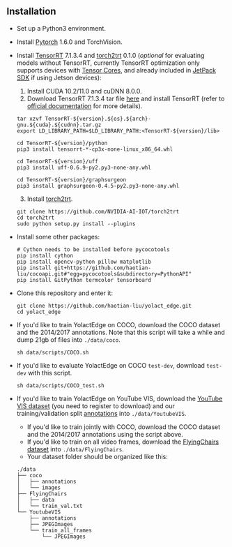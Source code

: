 ## Installation
 - Set up a Python3 environment.
 - Install [Pytorch](http://pytorch.org/) 1.6.0 and TorchVision.
 - Install [TensorRT](https://developer.nvidia.com/tensorrt) 7.1.3.4 and [torch2trt](https://github.com/NVIDIA-AI-IOT/torch2trt) 0.1.0 (*optional* for evaluating models without TensorRT, currently TensorRT optimization only supports devices with [Tensor Cores](https://www.nvidia.com/en-us/data-center/tensor-cores/), and already included in [JetPack SDK](https://developer.nvidia.com/embedded/Jetpack) if using Jetson devices):
   1. Install CUDA 10.2/11.0 and cuDNN 8.0.0.
   2. Download TensorRT 7.1.3.4 tar file [here](https://developer.nvidia.com/nvidia-tensorrt-7x-download) and install TensorRT (refer to [official documentation](https://docs.nvidia.com/deeplearning/tensorrt/archives/tensorrt-713/install-guide/index.html#installing-tar) for more details).
   ```Shell
   tar xzvf TensorRT-${version}.${os}.${arch}-gnu.${cuda}.${cudnn}.tar.gz
   export LD_LIBRARY_PATH=$LD_LIBRARY_PATH:<TensorRT-${version}/lib>

   cd TensorRT-${version}/python
   pip3 install tensorrt-*-cp3x-none-linux_x86_64.whl
   
   cd TensorRT-${version}/uff
   pip3 install uff-0.6.9-py2.py3-none-any.whl

   cd TensorRT-${version}/graphsurgeon
   pip3 install graphsurgeon-0.4.5-py2.py3-none-any.whl
   ```
   3. Install [torch2trt](https://github.com/NVIDIA-AI-IOT/torch2trt).
   ```Shell
   git clone https://github.com/NVIDIA-AI-IOT/torch2trt
   cd torch2trt
   sudo python setup.py install --plugins
   ```

 - Install some other packages:
   ```Shell
   # Cython needs to be installed before pycocotools
   pip install cython
   pip install opencv-python pillow matplotlib
   pip install git+https://github.com/haotian-liu/cocoapi.git#"egg=pycocotools&subdirectory=PythonAPI"
   pip install GitPython termcolor tensorboard
   ```
 - Clone this repository and enter it:
   ```Shell
   git clone https://github.com/haotian-liu/yolact_edge.git
   cd yolact_edge
   ```
 - If you'd like to train YolactEdge on COCO, download the COCO dataset and the 2014/2017 annotations. Note that this script will take a while and dump 21gb of files into `./data/coco`.
   ```Shell
   sh data/scripts/COCO.sh
   ```
 - If you'd like to evaluate YolactEdge on COCO `test-dev`, download `test-dev` with this script.
   ```Shell
   sh data/scripts/COCO_test.sh
   ```
 - If you'd like to train YolactEdge on YouTube VIS, download the [YouTube VIS dataset](https://youtube-vos.org/dataset/) (you need to register to download) and our training/validation split [annotations](https://drive.google.com/drive/folders/1hFM-BLlsufO-C99QIDSBkD2JR5qVMfx2?usp=sharing) into `./data/YoutubeVIS`.
   - If you'd like to train jointly with COCO, download the COCO dataset and the 2014/2017 annotations using the script above.
   - If you'd like to train on all video frames, download the [FlyingChairs dataset](https://lmb.informatik.uni-freiburg.de/resources/datasets/FlyingChairs.en.html#flyingchairs) into `./data/FlyingChairs`.
   - Your dataset folder should be organized like this:
    ```
    ./data
    ├── coco
    │   ├── annotations
    │   └── images
    ├── FlyingChairs
    │   ├── data
    │   └── train_val.txt
    └── YoutubeVIS
        ├── annotations
        ├── JPEGImages
        └── train_all_frames
            └── JPEGImages
    ```